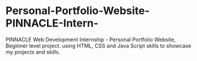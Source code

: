 # Personal-Portfolio-Website-PINNACLE-Intern-
PINNACLE Web Development Internship - Personal Portfolio Website, Beginner level project. using HTML, CSS and Java Script skills to showcase my projects and skills.
